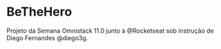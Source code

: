# BeTheHero
Projeto da Semana Omnistack 11.0 junto à @Rocketseat sob instrução de Diego Fernandes @diego3g.
